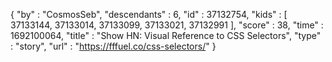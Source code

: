 {
  "by" : "CosmosSeb",
  "descendants" : 6,
  "id" : 37132754,
  "kids" : [ 37133144, 37133014, 37133099, 37133021, 37132991 ],
  "score" : 38,
  "time" : 1692100064,
  "title" : "Show HN: Visual Reference to CSS Selectors",
  "type" : "story",
  "url" : "https://fffuel.co/css-selectors/"
}

